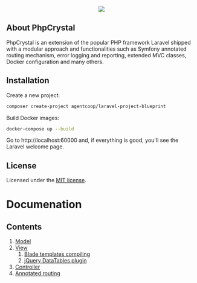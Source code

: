 <p align="center"><img src="https://avatars2.githubusercontent.com/u/13236453"></p>

## About PhpCrystal
PhpCrystal is an extension of the popular PHP framework Laravel shipped with a modular approach and functionalities such as Symfony annotated routing mechanism, error logging and reporting, extended MVC classes, Docker configuration and many others.

## Installation
Create a new project:
```bash
composer create-project agentcoop/laravel-project-blueprint
```
Build Docker images:
```bash
docker-compose up --build
```
Go to http://localhost:60000 and, if everything is good, you'll see the Laravel welcome page.

## License
Licensed under the [MIT license](https://opensource.org/licenses/MIT).

# Documenation

## Contents
1. [Model](docs/model.md)
2. [View](docs/view.md)
    1. [Blade templates compiling](docs/blade-compiling.md)
    2. [jQuery DataTables plugin](docs/jquery-datatables.md)
3. [Controller](docs/controller.md)
4. [Annotated routing](docs/routing.md)
